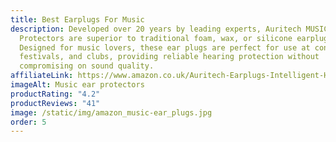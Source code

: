 ```yaml
---
title: Best Earplugs For Music
description: Developed over 20 years by leading experts, Auritech MUSIC Hearing
  Protectors are superior to traditional foam, wax, or silicone earplugs.
  Designed for music lovers, these ear plugs are perfect for use at concerts,
  festivals, and clubs, providing reliable hearing protection without
  compromising on sound quality.
affiliateLink: https://www.amazon.co.uk/Auritech-Earplugs-Intelligent-Hearing-Protection/dp/B00DEJDAZQ/?maas=maas_adg_0D776ECEC3D69A9E6579964FFD9B1E1E_afap_abs&ref_=aa_maas&tag=maas
imageAlt: Music ear protectors
productRating: "4.2"
productReviews: "41"
image: /static/img/amazon_music-ear_plugs.jpg
order: 5
---
```

